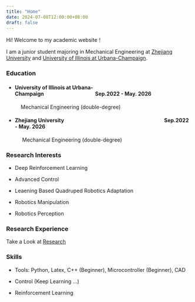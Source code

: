 ```yaml
---
title: "Home"
date: 2024-07-08T12:00:00+08:00
draft: false
---
```


Hi! Welcome to my academic website！

I am a junior student majoring in Mechanical Engineering at [Zhejiang University](https://www.zju.edu.cn/english/) and [University of Illinois at Urbana-Champaign](https://illinois.edu/index.html).

### Education
-  #### University of Illinois at Urbana-Champaign&nbsp;&nbsp;&nbsp;&nbsp;&nbsp;&nbsp;&nbsp;&nbsp;&nbsp;&nbsp;&nbsp;&nbsp;&nbsp;&nbsp;&nbsp;&nbsp;&nbsp;&nbsp;&nbsp;&nbsp;&nbsp;&nbsp;&nbsp;&nbsp;&nbsp;&nbsp;&nbsp;&nbsp;&nbsp;&nbsp;&nbsp;&nbsp;&nbsp;&nbsp;&nbsp;&nbsp;&nbsp;&nbsp;&nbsp;&nbsp;&nbsp;&nbsp;Sep.2022 - May. 2026

    &nbsp;&nbsp;&nbsp;&nbsp;Mechanical Engineering (double-degree)
  
- #### Zhejiang University&nbsp;&nbsp;&nbsp;&nbsp;&nbsp;&nbsp;&nbsp;&nbsp;&nbsp;&nbsp;&nbsp;&nbsp;&nbsp;&nbsp;&nbsp;&nbsp;&nbsp;&nbsp;&nbsp;&nbsp;&nbsp;&nbsp;&nbsp;&nbsp;&nbsp;&nbsp;&nbsp;&nbsp;&nbsp;&nbsp;&nbsp;&nbsp;&nbsp;&nbsp;&nbsp;&nbsp;&nbsp;&nbsp;&nbsp;&nbsp;&nbsp;&nbsp;&nbsp;&nbsp;&nbsp;&nbsp;&nbsp;&nbsp;&nbsp;&nbsp;&nbsp;&nbsp;&nbsp;&nbsp;&nbsp;&nbsp;&nbsp;&nbsp;&nbsp;&nbsp;&nbsp;&nbsp;&nbsp;&nbsp;&nbsp;&nbsp;&nbsp;&nbsp;&nbsp;&nbsp;&nbsp;&nbsp;&nbsp;&nbsp;&nbsp;&nbsp;&nbsp;&nbsp;&nbsp;&nbsp;&nbsp;&nbsp;Sep.2022 - May. 2026

    &nbsp;&nbsp;&nbsp;&nbsp; Mechanical Engineering (double-degree)


### Research Interests

- Deep Reinforcement Learning

- Advanced Control

- Leaening Based Quadruped Robotics Adaptation

- Robotics Manipulation

- Robotics Perception

### Research Experience

Take a Look at [Research](/research/)

### Skills

- Tools: Python, Latex, C++ (Beginner), Microcontroller (Beginner), CAD

- Control (Keep Learning ...)

- Reinforcement Learning

&nbsp;

&nbsp;



